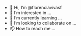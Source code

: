 - 👋 Hi, I’m @florenciavivasf
- 👀 I’m interested in ...
- 🌱 I’m currently learning ...
- 💞️ I’m looking to collaborate on ...
- 📫 How to reach me ...

<!---
florenciavivasf/florenciavivasf is a ✨ special ✨ repository because its `README.md` (this file) appears on your GitHub profile.
You can click the Preview link to take a look at your changes.
--->
